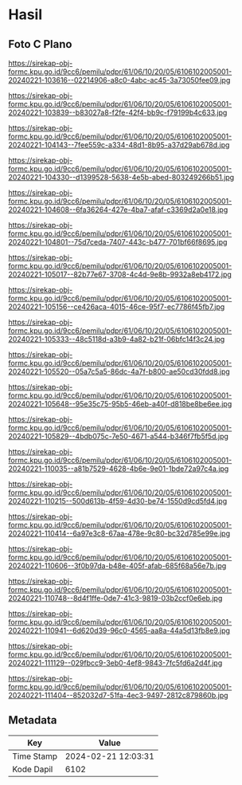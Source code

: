 # Hasil

## Foto C Plano

https://sirekap-obj-formc.kpu.go.id/9cc6/pemilu/pdpr/61/06/10/20/05/6106102005001-20240221-103616--02214906-a8c0-4abc-ac45-3a73050fee09.jpg

https://sirekap-obj-formc.kpu.go.id/9cc6/pemilu/pdpr/61/06/10/20/05/6106102005001-20240221-103839--b83027a8-f2fe-42f4-bb9c-f79199b4c633.jpg

https://sirekap-obj-formc.kpu.go.id/9cc6/pemilu/pdpr/61/06/10/20/05/6106102005001-20240221-104143--7fee559c-a334-48d1-8b95-a37d29ab678d.jpg

https://sirekap-obj-formc.kpu.go.id/9cc6/pemilu/pdpr/61/06/10/20/05/6106102005001-20240221-104330--d1399528-5638-4e5b-abed-803249266b51.jpg

https://sirekap-obj-formc.kpu.go.id/9cc6/pemilu/pdpr/61/06/10/20/05/6106102005001-20240221-104608--6fa36264-427e-4ba7-afaf-c3369d2a0e18.jpg

https://sirekap-obj-formc.kpu.go.id/9cc6/pemilu/pdpr/61/06/10/20/05/6106102005001-20240221-104801--75d7ceda-7407-443c-b477-701bf66f8695.jpg

https://sirekap-obj-formc.kpu.go.id/9cc6/pemilu/pdpr/61/06/10/20/05/6106102005001-20240221-105017--82b77e67-3708-4c4d-9e8b-9932a8eb4172.jpg

https://sirekap-obj-formc.kpu.go.id/9cc6/pemilu/pdpr/61/06/10/20/05/6106102005001-20240221-105156--ce426aca-4015-46ce-95f7-ec7786f45fb7.jpg

https://sirekap-obj-formc.kpu.go.id/9cc6/pemilu/pdpr/61/06/10/20/05/6106102005001-20240221-105333--48c5118d-a3b9-4a82-b21f-06bfc14f3c24.jpg

https://sirekap-obj-formc.kpu.go.id/9cc6/pemilu/pdpr/61/06/10/20/05/6106102005001-20240221-105520--05a7c5a5-86dc-4a7f-b800-ae50cd30fdd8.jpg

https://sirekap-obj-formc.kpu.go.id/9cc6/pemilu/pdpr/61/06/10/20/05/6106102005001-20240221-105648--95e35c75-95b5-46eb-a40f-d818be8be6ee.jpg

https://sirekap-obj-formc.kpu.go.id/9cc6/pemilu/pdpr/61/06/10/20/05/6106102005001-20240221-105829--4bdb075c-7e50-4671-a544-b346f7fb5f5d.jpg

https://sirekap-obj-formc.kpu.go.id/9cc6/pemilu/pdpr/61/06/10/20/05/6106102005001-20240221-110035--a81b7529-4628-4b6e-9e01-1bde72a97c4a.jpg

https://sirekap-obj-formc.kpu.go.id/9cc6/pemilu/pdpr/61/06/10/20/05/6106102005001-20240221-110215--500d613b-4f59-4d30-be74-1550d9cd5fd4.jpg

https://sirekap-obj-formc.kpu.go.id/9cc6/pemilu/pdpr/61/06/10/20/05/6106102005001-20240221-110414--6a97e3c8-67aa-478e-9c80-bc32d785e99e.jpg

https://sirekap-obj-formc.kpu.go.id/9cc6/pemilu/pdpr/61/06/10/20/05/6106102005001-20240221-110606--3f0b97da-b48e-405f-afab-685f68a56e7b.jpg

https://sirekap-obj-formc.kpu.go.id/9cc6/pemilu/pdpr/61/06/10/20/05/6106102005001-20240221-110748--8d4f1ffe-0de7-41c3-9819-03b2ccf0e6eb.jpg

https://sirekap-obj-formc.kpu.go.id/9cc6/pemilu/pdpr/61/06/10/20/05/6106102005001-20240221-110941--6d620d39-96c0-4565-aa8a-44a5d13fb8e9.jpg

https://sirekap-obj-formc.kpu.go.id/9cc6/pemilu/pdpr/61/06/10/20/05/6106102005001-20240221-111129--029fbcc9-3eb0-4ef8-9843-7fc5fd6a2d4f.jpg

https://sirekap-obj-formc.kpu.go.id/9cc6/pemilu/pdpr/61/06/10/20/05/6106102005001-20240221-111404--852032d7-51fa-4ec3-9497-2812c879860b.jpg


## Metadata

| Key        | Value               |
| ---------- | ------------------- |
| Time Stamp | 2024-02-21 12:03:31 |
| Kode Dapil | 6102                |




